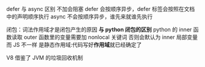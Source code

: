 defer 与 async 区别
不加会阻塞
defer 会按顺序异步，defer 标签会按照在文档中的声明顺序执行
async 不会按顺序异步，谁先来就谁先执行

闭包：词法作用域才是闭包产生的原因
**与 python 闭包的区别**
python 的 inner 函数读取 outer 函数里的变量需要加 nonlocal 关键词
否则会默认为 inner 局部变量
而 JS 不一样 是静态作用域:代码写好**作用域**就已经确定了

V8 借鉴了 JVM 的垃圾回收机制
